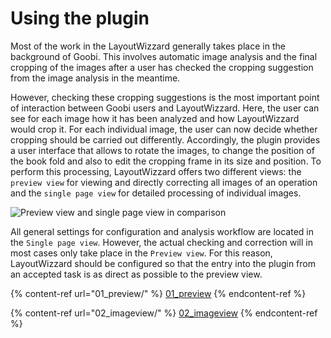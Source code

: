 # Using the plugin

Most of the work in the LayoutWizzard generally takes place in the background of Goobi. This involves automatic image analysis and the final cropping of the images after a user has checked the cropping suggestion from the image analysis in the meantime.

However, checking these cropping suggestions is the most important point of interaction between Goobi users and LayoutWizzard. Here, the user can see for each image how it has been analyzed and how LayoutWizzard would crop it. For each individual image, the user can now decide whether cropping should be carried out differently. Accordingly, the plugin provides a user interface that allows to rotate the images, to change the position of the book fold and also to edit the cropping frame in its size and position. To perform this processing, LayoutWizzard offers two different views: the `preview view` for viewing and directly correcting all images of an operation and the `single page view` for detailed processing of individual images.

![Preview view and single page view in comparison](../../../.gitbook/assets/intranda\_step\_crop\_views.png)

All general settings for configuration and analysis workflow are located in the `Single page view`. However, the actual checking and correction will in most cases only take place in the `Preview view`. For this reason, LayoutWizzard should be configured so that the entry into the plugin from an accepted task is as direct as possible to the preview view.

{% content-ref url="01_preview/" %}
[01\_preview](01\_preview/)
{% endcontent-ref %}

{% content-ref url="02_imageview/" %}
[02\_imageview](02\_imageview/)
{% endcontent-ref %}
